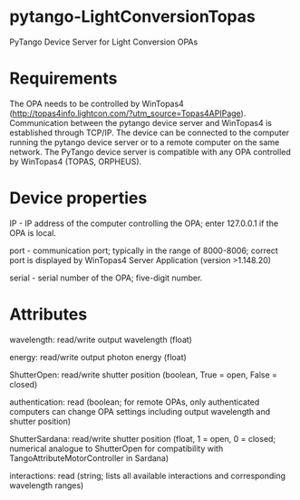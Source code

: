 # pytango-LightConversionTopas
PyTango Device Server for Light Conversion OPAs

# Requirements
The OPA needs to be controlled by WinTopas4 (http://topas4info.lightcon.com/?utm_source=Topas4APIPage). Communication between the pytango device server and WinTopas4 is established through TCP/IP. The device can be connected to the computer running the pytango device server or to a remote computer on the same network. The PyTango device server is compatible with any OPA controlled by WinTopas4 (TOPAS, ORPHEUS).

# Device properties
IP - IP address of the computer controlling the OPA; enter 127.0.0.1 if the OPA is local.

port - communication port; typically in the range of 8000-8006; correct port is displayed by WinTopas4 Server Application (version >1.148.20)

serial - serial number of the OPA; five-digit number.

# Attributes
wavelength: read/write output wavelength (float)

energy: read/write output photon energy (float)

ShutterOpen: read/write shutter position (boolean, True = open, False = closed)

authentication: read (boolean; for remote OPAs, only authenticated computers can change OPA settings including output wavelength and shutter position)

ShutterSardana: read/write shutter position (float, 1 = open, 0 = closed; numerical analogue to ShutterOpen for compatibility with TangoAttributeMotorController in Sardana)

interactions: read (string; lists all available interactions and corresponding wavelength ranges)
